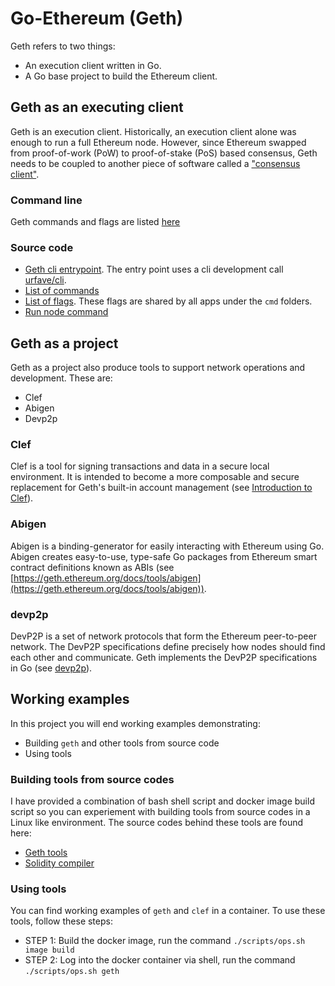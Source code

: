 # Go-Ethereum (Geth)

Geth refers to two things:

* An execution client written in Go.
* A Go base project to build the Ethereum client.


## Geth as an executing client

Geth is an execution client. Historically, an execution client alone was enough to run a full Ethereum node. However, since Ethereum swapped from proof-of-work (PoW) to proof-of-stake (PoS) based consensus, Geth needs to be coupled to another piece of software called a ["consensus client"](https://geth.ethereum.org/docs/getting-started/consensus-clients).

### Command line

Geth commands and flags are listed [here](https://geth.ethereum.org/docs/interface/command-line-options)

### Source code

* [Geth cli entrypoint](https://github.com/ethereum/go-ethereum/blob/de1cecb22e2a18ad70d4cb92bee122f4549c5b79/cmd/geth/main.go#L266). The entry point uses a cli development call [urfave/cli](https://cli.urfave.org/v2/).
* [List of commands](https://github.com/ethereum/go-ethereum/blob/master/cmd/geth/chaincmd.go)
* [List of flags](https://github.com/ethereum/go-ethereum/blob/de1cecb22e2a18ad70d4cb92bee122f4549c5b79/cmd/utils/flags.go#L81). These flags are shared by all apps under the `cmd` folders.
* [Run node command](https://github.com/ethereum/go-ethereum/blob/de1cecb22e2a18ad70d4cb92bee122f4549c5b79/cmd/geth/main.go#L343)

## Geth as a project

Geth as a project also produce tools to support network operations and development. These are:

* Clef
* Abigen
* Devp2p

### Clef

Clef is a tool for signing transactions and data in a secure local environment. It is intended to become a more composable and secure replacement for Geth's built-in account management (see [Introduction to Clef](https://geth.ethereum.org/docs/tools/clef/introduction)).

### Abigen

Abigen is a binding-generator for easily interacting with Ethereum using Go. Abigen creates easy-to-use, type-safe Go packages from Ethereum smart contract definitions known as ABIs (see [https://geth.ethereum.org/docs/tools/abigen](https://geth.ethereum.org/docs/tools/abigen)).

### devp2p

DevP2P is a set of network protocols that form the Ethereum peer-to-peer network. The DevP2P specifications define precisely how nodes should find each other and communicate. Geth implements the DevP2P specifications in Go (see [devp2p](https://geth.ethereum.org/docs/tools/devp2p)).

## Working examples

In this project you will end working examples demonstrating:

* Building `geth` and other tools from source code
* Using tools

### Building tools from source codes

I have provided a combination of bash shell script and docker image build script so you can experiement with building tools from source codes in a Linux like environment. The source codes behind these tools are found here:

* [Geth tools](../build/ethnode.dockerfile)
* [Solidity compiler](../build/solc.dockerfile)

### Using tools

You can find working examples of `geth` and `clef` in a container. To use these tools, follow these steps:

* STEP 1: Build the docker image, run the command `./scripts/ops.sh image build`
* STEP 2: Log into the docker container via shell, run the command `./scripts/ops.sh geth`
